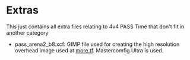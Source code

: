 # Extras

This just contains all extra files relating to 4v4 PASS Time that don't fit in another category

- pass_arena2_b8.xcf: GIMP file used for creating the high resolution overhead image used at [more.tf](https://more.tf). Mastercomfig Ultra is used.